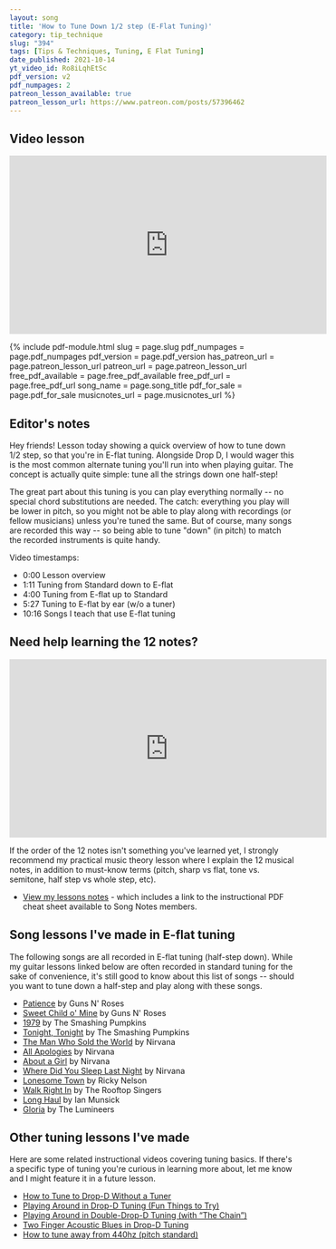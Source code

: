 ```yaml
---
layout: song
title: 'How to Tune Down 1/2 step (E-Flat Tuning)'
category: tip_technique
slug: "394"
tags: [Tips & Techniques, Tuning, E Flat Tuning]
date_published: 2021-10-14
yt_video_id: Ro8iLqhEtSc
pdf_version: v2
pdf_numpages: 2
patreon_lesson_available: true
patreon_lesson_url: https://www.patreon.com/posts/57396462
---
```


## Video lesson

 <iframe width="560" height="315" src="https://www.youtube.com/embed/Ro8iLqhEtSc" frameborder="0" allow="accelerometer; autoplay; encrypted-media; gyroscope; picture-in-picture" allowfullscreen></iframe>

{% include pdf-module.html slug = page.slug pdf_numpages = page.pdf_numpages pdf_version = page.pdf_version has_patreon_url = page.patreon_lesson_url patreon_url = page.patreon_lesson_url free_pdf_available = page.free_pdf_available free_pdf_url = page.free_pdf_url song_name = page.song_title pdf_for_sale = page.pdf_for_sale musicnotes_url = page.musicnotes_url %}

## Editor's notes

Hey friends! Lesson today showing a quick overview of how to tune down 1/2 step, so that you're in E-flat tuning. Alongside Drop D, I would wager this is the most common alternate tuning you'll run into when playing guitar. The concept is actually quite simple: tune all the strings down one half-step!

The great part about this tuning is you can play everything normally -- no special chord substitutions are needed. The catch: everything you play will be lower in pitch, so you might not be able to play along with recordings (or fellow musicians) unless you're tuned the same. But of course, many songs are recorded this way -- so being able to tune "down" (in pitch) to match the recorded instruments is quite handy.

Video timestamps:

- 0:00 Lesson overview
- 1:11 Tuning from Standard down to E-flat
- 4:00 Tuning from E-flat up to Standard
- 5:27 Tuning to E-flat by ear (w/o a tuner)
- 10:16 Songs I teach that use E-flat tuning

## Need help learning the 12 notes?

<iframe width="560" height="315" src="https://www.youtube.com/embed/XAcd1LxMRHU" frameborder="0" allow="accelerometer; autoplay; encrypted-media; gyroscope; picture-in-picture" allowfullscreen></iframe>

If the order of the 12 notes isn't something you've learned yet, I strongly recommend my practical music theory lesson where I explain the 12 musical notes, in addition to must-know terms (pitch, sharp vs flat, tone vs. semitone, half step vs whole step, etc).

- [View my lessons notes](https://playsongnotes.com/lessons/356) - which includes a link to the instructional PDF cheat sheet available to Song Notes members.



## Song lessons I've made in E-flat tuning

The following songs are all recorded in E-flat tuning (half-step down). While my guitar lessons linked below are often recorded in standard tuning for the sake of convenience, it's still good to know about this list of songs -- should you want to tune down a half-step and play along with these songs.

- [Patience](https://playsongnotes.com/lessons/288) by Guns N' Roses
- [Sweet Child o' Mine](https://playsongnotes.com/lessons/156) by Guns N' Roses
- [1979](https://playsongnotes.com/lessons/285) by The Smashing Pumpkins
- [Tonight, Tonight](https://playsongnotes.com/lessons/350) by The Smashing Pumpkins
- [The Man Who Sold the World](https://playsongnotes.com/lessons/395) by Nirvana
- [All Apologies](https://playsongnotes.com/lessons/155) by Nirvana
- [About a Girl](https://playsongnotes.com/lessons/104) by Nirvana
- [Where Did You Sleep Last Night](https://playsongnotes.com/lessons/102) by Nirvana
- [Lonesome Town](https://playsongnotes.com/lessons/38) by Ricky Nelson
- [Walk Right In](https://playsongnotes.com/lessons/277) by The Rooftop Singers
- [Long Haul](https://playsongnotes.com/lessons/360) by Ian Munsick
- [Gloria](https://playsongnotes.com/lessons/263) by The Lumineers

## Other tuning lessons I've made

Here are some related instructional videos covering tuning basics. If there's a specific type of tuning you're curious in learning more about, let me know and I might feature it in a future lesson.

- [How to Tune to Drop-D Without a Tuner](https://playsongnotes.com/lessons/110)
- [Playing Around in Drop-D Tuning (Fun Things to Try)](https://playsongnotes.com/lessons/162)
- [Playing Around in Double-Drop-D Tuning (with “The Chain”)](https://playsongnotes.com/lessons/168)
- [Two Finger Acoustic Blues in Drop-D Tuning](https://playsongnotes.com/lessons/163)
- [How to tune away from 440hz (pitch standard)](https://playsongnotes.com/lessons/359/)
